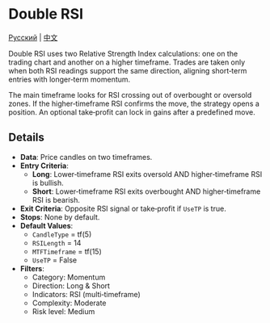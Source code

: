 # Double RSI
[Русский](README_ru.md) | [中文](README_cn.md)

Double RSI uses two Relative Strength Index calculations: one on the trading
chart and another on a higher timeframe. Trades are taken only when both RSI
readings support the same direction, aligning short‑term entries with longer‑term
momentum.

The main timeframe looks for RSI crossing out of overbought or oversold zones.
If the higher‑timeframe RSI confirms the move, the strategy opens a position.
An optional take‑profit can lock in gains after a predefined move.

## Details
- **Data**: Price candles on two timeframes.
- **Entry Criteria**:
  - **Long**: Lower‑timeframe RSI exits oversold AND higher‑timeframe RSI is bullish.
  - **Short**: Lower‑timeframe RSI exits overbought AND higher‑timeframe RSI is bearish.
- **Exit Criteria**: Opposite RSI signal or take‑profit if `UseTP` is true.
- **Stops**: None by default.
- **Default Values**:
  - `CandleType` = tf(5)
  - `RSILength` = 14
  - `MTFTimeframe` = tf(15)
  - `UseTP` = False
- **Filters**:
  - Category: Momentum
  - Direction: Long & Short
  - Indicators: RSI (multi‑timeframe)
  - Complexity: Moderate
  - Risk level: Medium

